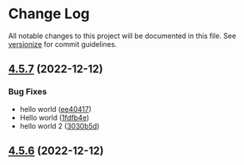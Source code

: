 # Change Log

All notable changes to this project will be documented in this file. See [versionize](https://github.com/versionize/versionize) for commit guidelines.

<a name="4.5.7"></a>
## [4.5.7](https://www.github.com/PMihMAN/TestAutoVersioning/releases/tag/v4.5.7) (2022-12-12)

### Bug Fixes

* hello world ([ee40417](https://www.github.com/PMihMAN/TestAutoVersioning/commit/ee40417fe33c3760ba3e093eb27b6581753b293b))
* Hello world ([1fdfb4e](https://www.github.com/PMihMAN/TestAutoVersioning/commit/1fdfb4eda35509d0223339cdf0f64ca32d77e33f))
* hello world 2 ([3030b5d](https://www.github.com/PMihMAN/TestAutoVersioning/commit/3030b5db028b1f2006d5b5eb01a40aa435bf6aa0))

<a name="4.5.6"></a>
## [4.5.6](https://www.github.com/PMihMAN/TestAutoVersioning/releases/tag/v4.5.6) (2022-12-12)

